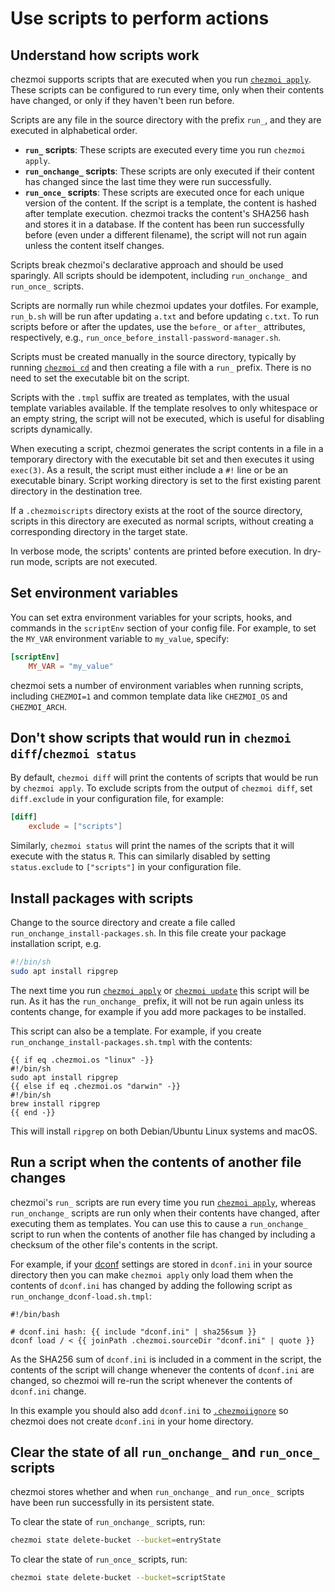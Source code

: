 # Use scripts to perform actions

## Understand how scripts work

chezmoi supports scripts that are executed when you run [`chezmoi
apply`][apply]. These scripts can be configured to run every time, only when
their contents have changed, or only if they haven't been run before.

Scripts are any file in the source directory with the prefix `run_`, and
they are executed in alphabetical order.

- **`run_` scripts**: These scripts are executed every time you run `chezmoi apply`.
- **`run_onchange_` scripts**: These scripts are only executed if their content
has changed since the last time they were run successfully.
- **`run_once_` scripts**: These scripts are executed once for each unique
version of the content. If the script is a template, the content is hashed after
template execution. chezmoi tracks the content's SHA256 hash and stores it in a
database. If the content has been run successfully before (even under a
different filename), the script will not run again unless the content itself
changes.

Scripts break chezmoi's declarative approach and should be used sparingly.
All scripts should be idempotent, including `run_onchange_` and `run_once_` scripts.

Scripts are normally run while chezmoi updates your dotfiles. For example,
`run_b.sh` will be run after updating `a.txt` and before updating `c.txt`.
To run scripts before or after the updates, use the `before_` or `after_`
attributes, respectively, e.g., `run_once_before_install-password-manager.sh`.

Scripts must be created manually in the source directory, typically by running
[`chezmoi cd`][cd] and then creating a file with a `run_` prefix. There is no
need to set the executable bit on the script.

Scripts with the `.tmpl` suffix are treated as templates, with the usual
template variables available. If the template resolves to only whitespace
or an empty string, the script will not be executed, which is useful for
disabling scripts dynamically.

When executing a script, chezmoi generates the script contents in a file in a
temporary directory with the executable bit set and then executes it using `exec(3)`.
As a result, the script must either include a `#!` line or be an executable binary.
Script working directory is set to the first existing parent directory in the
destination tree.

If a `.chezmoiscripts` directory exists at the root of the source directory,
scripts in this directory are executed as normal scripts, without creating
a corresponding directory in the target state.

In verbose mode, the scripts' contents are printed before execution. In dry-run
mode, scripts are not executed.

## Set environment variables

You can set extra environment variables for your scripts, hooks, and commands in
the `scriptEnv` section of your config file. For example, to set the `MY_VAR`
environment variable to `my_value`, specify:

```toml title="~/.config/chezmoi/chezmoi.toml"
[scriptEnv]
    MY_VAR = "my_value"
```

chezmoi sets a number of environment variables when running scripts, including
`CHEZMOI=1` and common template data like `CHEZMOI_OS` and `CHEZMOI_ARCH`.

## Don't show scripts that would run in `chezmoi diff`/`chezmoi status`

By default, `chezmoi diff` will print the contents of scripts that would be run
by `chezmoi apply`. To exclude scripts from the output of `chezmoi diff`, set
`diff.exclude` in your configuration file, for example:

```toml title="~/.config/chezmoi/chezmoi.toml"
[diff]
    exclude = ["scripts"]
```

Similarly, `chezmoi status` will print the names of the scripts that it will
execute with the status `R`. This can similarly disabled by setting
`status.exclude` to `["scripts"]` in your configuration file.

## Install packages with scripts

Change to the source directory and create a file called
`run_onchange_install-packages.sh`. In this file create your package
installation script, e.g.

```sh
#!/bin/sh
sudo apt install ripgrep
```

The next time you run [`chezmoi apply`][apply] or [`chezmoi update`][update]
this script will be run. As it has the `run_onchange_` prefix, it will not be
run again unless its contents change, for example if you add more packages to be
installed.

This script can also be a template. For example, if you create
`run_onchange_install-packages.sh.tmpl` with the contents:

``` title="~/.local/share/chezmoi/run_onchange_install-packages.sh.tmpl"
{{ if eq .chezmoi.os "linux" -}}
#!/bin/sh
sudo apt install ripgrep
{{ else if eq .chezmoi.os "darwin" -}}
#!/bin/sh
brew install ripgrep
{{ end -}}
```

This will install `ripgrep` on both Debian/Ubuntu Linux systems and macOS.

## Run a script when the contents of another file changes

chezmoi's `run_` scripts are run every time you run [`chezmoi apply`][apply],
whereas `run_onchange_` scripts are run only when their contents have changed,
after executing them as templates. You can use this to cause a `run_onchange_`
script to run when the contents of another file has changed by including
a checksum of the other file's contents in the script.

For example, if your [dconf][dconf] settings are stored in `dconf.ini` in your
source directory then you can make `chezmoi apply` only load them when the
contents of `dconf.ini` has changed by adding the following script as
`run_onchange_dconf-load.sh.tmpl`:

``` title="~/.local/share/chezmoi/run_onchange_dconf-load.sh.tmpl"
#!/bin/bash

# dconf.ini hash: {{ include "dconf.ini" | sha256sum }}
dconf load / < {{ joinPath .chezmoi.sourceDir "dconf.ini" | quote }}
```

As the SHA256 sum of `dconf.ini` is included in a comment in the script, the
contents of the script will change whenever the contents of `dconf.ini` are
changed, so chezmoi will re-run the script whenever the contents of `dconf.ini`
change.

In this example you should also add `dconf.ini` to [`.chezmoiignore`][ignore] so
chezmoi does not create `dconf.ini` in your home directory.

## Clear the state of all `run_onchange_` and `run_once_` scripts

chezmoi stores whether and when `run_onchange_` and `run_once_` scripts have
been run successfully in its persistent state.

To clear the state of `run_onchange_` scripts, run:

```sh
chezmoi state delete-bucket --bucket=entryState
```

To clear the state of `run_once_` scripts, run:

```sh
chezmoi state delete-bucket --bucket=scriptState
```

[apply]: /reference/commands/apply.md
[cd]: /reference/commands/cd.md
[update]: /reference/commands/update.md
[dconf]: https://wiki.gnome.org/Projects/dconf
[ignore]: /reference/special-files/chezmoiignore.md
